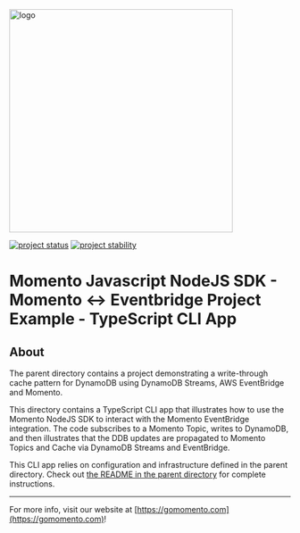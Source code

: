 <img src="https://docs.momentohq.com/img/momento-logo-forest.svg" alt="logo" width="400"/>

[![project status](https://momentohq.github.io/standards-and-practices/badges/project-status-official.svg)](https://github.com/momentohq/standards-and-practices/blob/main/docs/momento-on-github.md)
[![project stability](https://momentohq.github.io/standards-and-practices/badges/project-stability-stable.svg)](https://github.com/momentohq/standards-and-practices/blob/main/docs/momento-on-github.md)


# Momento Javascript NodeJS SDK - Momento <-> Eventbridge Project Example - TypeScript CLI App

## About

The parent directory contains a project demonstrating a write-through cache pattern for DynamoDB using DynamoDB Streams, AWS EventBridge and Momento.

This directory contains a TypeScript CLI app that illustrates how to use the Momento NodeJS SDK to interact with the
Momento EventBridge integration. The code subscribes to a Momento Topic, writes to DynamoDB, and then illustrates that
the DDB updates are propagated to Momento Topics and Cache via DynamoDB Streams and EventBridge.

This CLI app relies on configuration and infrastructure defined in the parent directory. Check out [the README in the parent directory](../README.md) for complete instructions.

----------------------------------------------------------------------------------------
For more info, visit our website at [https://gomomento.com](https://gomomento.com)!
